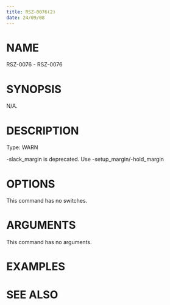 ```yaml
---
title: RSZ-0076(2)
date: 24/09/08
---
```


# NAME

RSZ-0076 - RSZ-0076

# SYNOPSIS

N/A.

# DESCRIPTION

Type: WARN

-slack_margin is deprecated. Use -setup_margin/-hold_margin

# OPTIONS

This command has no switches.

# ARGUMENTS

This command has no arguments.

# EXAMPLES

# SEE ALSO
